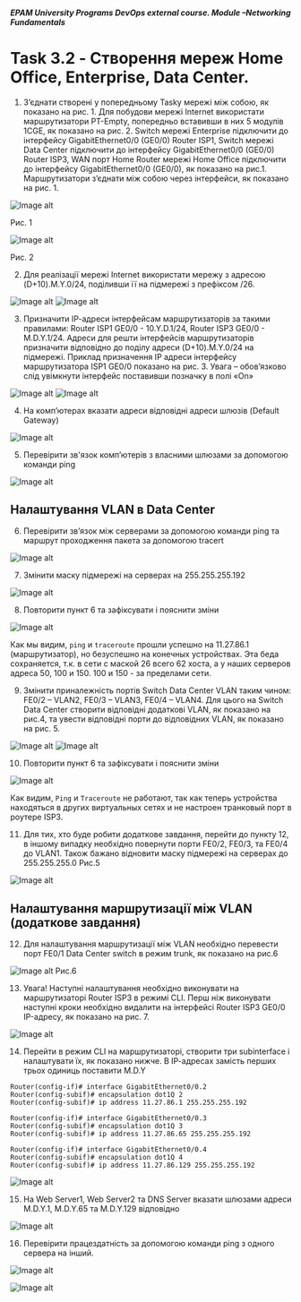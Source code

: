 ##### EPAM University Programs DevOps external course. Module –Networking Fundamentals

# Task 3.2 - Створення мереж Home Office, Enterprise, Data Center.

1. З’єднати створені у попередньому Taskу мережі між собою, як показано на рис. 1. Для побудови мережі Internet використати маршрутизатори PT-Empty, попередньо вставивши в них 5 модулів 1CGE, як показано на рис. 2. Switch мережі Enterprise підключити до інтерфейсу GigabitEthernet0/0 (GE0/0) Router ISP1, Switch мережі Data Center підключити до інтерфейсу GigabitEthernet0/0 (GE0/0) Router ISP3, WAN порт Home Router мережі Home Office підключити до інтерфейсу GigabitEthernet0/0 (GE0/0), як показано на рис.1. Маршрутизатори з’єднати між собою через інтерфейси, як показано на рис. 1.

![Image alt](img/task_3-2_Item_1.png)

Рис. 1 

![Image alt](img/task_3-2_Item_1_2.png)

Рис. 2

2. Для реалізації мережі Internet використати мережу з адресою (D+10).M.Y.0/24, поділивши її на підмережі з префіксом /26.

![Image alt](img/task_3-2_Item_2_1.png)
![Image alt](img/task_3-2_Item_2_2.png)

3. Призначити ІР-адреси інтерфейсам маршрутизаторів за такими правилами: Router ISP1 GE0/0 - 10.Y.D.1/24, Router ISP3 GE0/0 - M.D.Y.1/24. Адреси для решти інтерфейсів маршрутизаторів призначити відповідно до поділу адреси (D+10).M.Y.0/24 на підмережі. Приклад призначення IP адреси інтерфейсу маршрутизатора ISP1 GE0/0 показано на рис. 3. Увага – обов’язково слід увімкнути інтерфейс поставивши позначку в полі «On»

![Image alt](img/task_3-2_Item_3_1.gif)
![Image alt](img/task_3-2_Item_3_2.gif)

4. На комп’ютерах вказати адреси відповідні адреси шлюзів (Default Gateway) 

![Image alt](img/task_3-2_Item_4.gif)

5. Перевірити зв'язок комп’ютерів з власними шлюзами за допомогою команди ping

![Image alt](img/task_3-2_Item_5.gif)

## Налаштування VLAN в Data Center 

6. Перевірити зв’язок між серверами за допомогою команди ping та маршрут проходження пакета за допомогою tracert 

![Image alt](img/task_3-2_Item_6.png)

7. Змінити маску підмережі на серверах на 255.255.255.192 

![Image alt](img/task_3-2_Item_7.gif)

8. Повторити пункт 6 та зафіксувати і пояснити зміни 

![Image alt](img/task_3-2_Item_8.png)

Как мы видим, ```ping``` и ```traceroute``` прошли успешно на 11.27.86.1 (маршрутизатор), но безуспешно на конечных устройствах. Эта беда сохраняется, т.к. в сети с маской 26 всего 62 хоста, а у наших серверов адреса 50, 100 и 150. 100 и 150 - за пределами сети.

9. Змінити приналежність портів Switch Data Center VLAN таким чином: FE0/2 – VLAN2, FE0/3 – VLAN3, FE0/4 – VLAN4. Для цього на Switch Data Center створити відповідні додаткові VLAN, як показано на рис.4, та увести відповідні порти до відповідних VLAN, як показано на рис. 5.

![Image alt](img/task_3-2_Item_9_1.png)
![Image alt](img/task_3-2_Item_9_2.gif)

10. Повторити пункт 6 та зафіксувати і пояснити зміни 

![Image alt](img/task_3-2_Item_10.png)

Как видим, ```Ping``` и ```Traceroute``` не работают, так как теперь устройства находяться в других виртуальных сетях и не настроен транковый порт в роутере ISP3.

11. Для тих, хто буде робити додаткове завдання, перейти до пункту 12, в іншому випадку необхідно повернути порти FE0/2, FE0/3, та FE0/4 до VLAN1. Також бажано відновити маску підмережі на серверах до 255.255.255.0 Рис.5

![Image alt](img/task_3-2_Item_11.png)

## Налаштування маршрутизації між VLAN (додаткове завдання)

12. Для налаштування маршрутизації між VLAN необхідно перевести порт FE0/1 Data Center switch в режим trunk, як показано на рис.6

![Image alt](img/task_3-2_Item_12.png)
Рис.6

13. Увага! Наступні налаштування необхідно виконувати на маршрутизаторі Router ISP3 в режимі CLI. Перш ніж виконувати наступні кроки необхідно видалити на інтерфейсі Router ISP3 GE0/0 IP-адресу, як показано на рис. 7.

![Image alt](img/task_3-2_Item_13.png)

14. Перейти в режим CLI на маршрутизаторі, створити три subinterface і налаштувати їх, як показано нижче. В ІР-адресах замість перших трьох одиниць поставити M.D.Y

```
Router(config-if)# interface GigabitEthernet0/0.2
Router(config-subif)# encapsulation dot1Q 2
Router(config-subif)# ip address 11.27.86.1 255.255.255.192

Router(config-if)# interface GigabitEthernet0/0.3
Router(config-subif)# encapsulation dot1Q 3
Router(config-subif)# ip address 11.27.86.65 255.255.255.192

Router(config-if)# interface GigabitEthernet0/0.4
Router(config-subif)# encapsulation dot1Q 4
Router(config-subif)# ip address 11.27.86.129 255.255.255.192
```
![Image alt](img/task_3-2_Item_14.gif)

15. На Web Server1, Web Server2 та DNS Server вказати шлюзами адреси M.D.Y.1, M.D.Y.65 та M.D.Y.129 відповідно

![Image alt](img/task_3-2_Item_15.gif)

16. Перевірити працездатність за допомогою команди ping з одного сервера на інший.

![Image alt](img/task_3-2_Item_16.png)

![Image alt](img/task_3-2_Item_16_ip_tab.png)